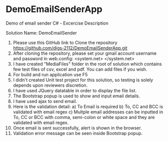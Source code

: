 # DemoEmailSenderApp
Demo of email sender
C# - Excercise Description

Solution Name: DemoEmailSender
1) Please use this GitHub link to Clone the repository
	https://github.com/digs-2112/DemoEmailSenderApp.git
2) After cloning the repository, please set your gmail account username and password in web.config:
	<system.net>
    <mailSettings>
      <smtp from="YourEmail@gmail.com">
        <network host="smtp.gmail.com"
                 port="587"
                  userName="YourEmail@gmail.com"
                  password="YourPassword"
                  enableSsl="true"/>
      </smtp>
    </mailSettings>
  </system.net>
3) I have created "MediaFiles" folder in the root of solution which contains few test files of csv, excel and pdf. You can add files if you wish.
4) For build and run application use F5
5) I didn't created Unit test project for this solution, so testing is solely depends upon reviewers discretion.
6) I have used JQuery datatable in order to display the file list.
7) The Bootstrap popup is used to show and input email details.
8) I have used ajax to send email.
9) Here is the validation detail:
   a) To Email is required
   b) To, CC and BCC is validated with email regex
   c) Multple email addresses can be inputted in To, CC or BCC with comma, semi-colon or white space and they are validated with email regex.
10) Once email is sent successfully, alert is shown in the browser.
11) Validation error message can be seen inside Bootstrap popup.



